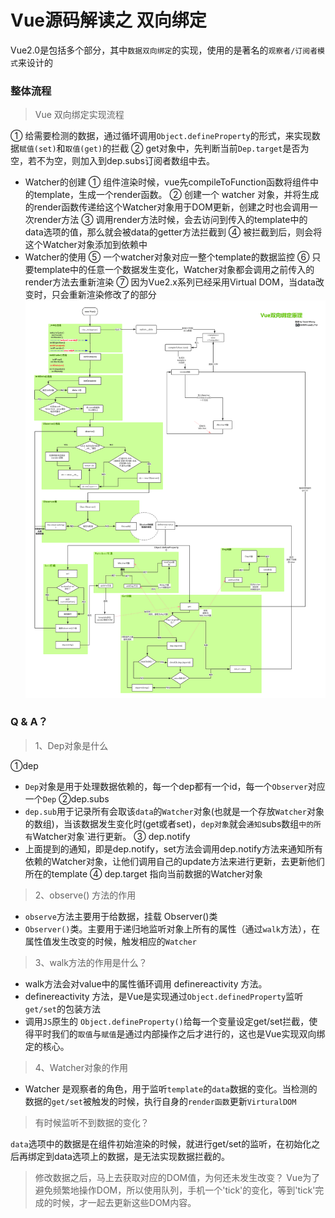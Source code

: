 # Vue源码解读之 双向绑定
Vue2.0是包括多个部分，其中`数据双向绑定`的实现，使用的是著名的`观察者/订阅者模式`来设计的
### 整体流程
> Vue 双向绑定实现流程

① 给需要检测的数据，通过循坏调用`Object.defineProperty`的形式，来实现数据`赋值(set)`和`取值(get)`的拦截
② get对象中，先判断当前`Dep.target`是否为空，若不为空，则加入到dep.subs订阅者数组中去。
* Watcher的创建
  ① 组件渲染时候，vue先compileToFunction函数将组件中的template，生成一个render函数。
  ② 创建一个 watcher 对象，并将生成的render函数传递给这个Watcher对象用于DOM更新，创建之时也会调用一次render方法
  ③ 调用render方法时候，会去访问到传入的template中的data选项的值，那么就会被data的getter方法拦截到
  ④ 被拦截到后，则会将这个Watcher对象添加到依赖中
* Watcher的使用
  ⑤ 一个watcher对象对应一整个template的数据监控
  ⑥ 只要template中的任意一个数据发生变化，Watcher对象都会调用之前传入的render方法去重新渲染
  ⑦ 因为Vue2.x系列已经采用Virtual DOM，当data改变时，只会重新渲染修改了的部分
![vue双向绑定流程](https://raw.githubusercontent.com/HXWfromDJTU/blog/master/vue/Vue%E5%8F%8C%E5%90%91%E7%BB%91%E5%AE%9A%E5%8E%9F%E7%90%86%E6%B5%81%E7%A8%8B%E5%9B%BE.png)
### Q & A？
> 1、Dep对象是什么

①dep
* `Dep`对象是用于处理数据依赖的，每一个dep都有一个id，每一个`Observer`对应一个`Dep`
②dep.subs
* `dep.sub`用于记录所有会取该`data`的`Watcher`对象(也就是一个存放`Watcher`对象的数组)，当该数据发生变化时(get或者set)，`dep对象`就会`通知`subs数组`中的所有`Watcher对象`进行更新。
③  dep.notify
* 上面提到的通知，即是dep.notify，set方法会调用dep.notify方法来通知所有依赖的Watcher对象，让他们调用自己的update方法来进行更新，去更新他们所在的template
④ dep.target
   指向当前数据的Watcher对象
>2、observe() 方法的作用

* `observe`方法主要用于给数据，挂载 Observer()类
* `Observer()`类。主要用于递归地监听对象上所有的属性（通过`walk`方法），在属性值发生改变的时候，触发相应的`Watcher`
> 3、walk方法的作用是什么？

* walk方法会对value中的属性循环调用 definereactivity 方法。
* definereactivity 方法，是Vue是实现通过`Object.definedProperty`监听`get/set`的包装方法 
* 调用`JS`原生的 `Object.defineProperty()`给每一个变量设定get/set拦截，使得平时我们的`取值`与`赋值`是通过内部操作之后才进行的，这也是Vue实现双向绑定的核心。
>4、Watcher对象的作用

* Watcher 是观察者的角色，用于监听`template`的`data`数据的变化。当检测的数据的`get/set`被触发的时候，执行自身的`render函数`更新`VirturalDOM`
> 有时候监听不到数据的变化？

`data`选项中的数据是在组件初始渲染的时候，就进行get/set的监听，在初始化之后再绑定到data选项上的数据，是无法实现数据拦截的。
> 修改数据之后，马上去获取对应的DOM值，为何还未发生改变？
Vue为了避免频繁地操作DOM，所以使用队列，手机一个'tick'的变化，等到'tick'完成的时候，才一起去更新这些DOM内容。
